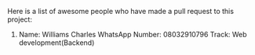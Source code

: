 Here is a list of awesome people who have made a pull request to this project:

1. 
    Name: Williams Charles
    WhatsApp Number: 08032910796
    Track: Web development(Backend)
